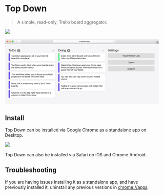 # Top Down

> A simple, read-only, Trello board aggregator.

[![](https://img.shields.io/badge/Trello-Board-blue.svg)](https://trello.com/b/1cRvXsdJ/top-down)

![](public/images/screenshot.jpg)

## Install

Top Down can be installed via Google Chrome as a standalone app on Desktop.

<img src="https://i.imgur.com/rrG4VI4.png" width="400">

Top Down can also be installed via Safari on iOS and Chrome Android.

## Troubleshooting

If you are having issues installing it as a standalone app, and have previously installed it, uninstall any previous versions in [chrome://apps](chrome://apps).
